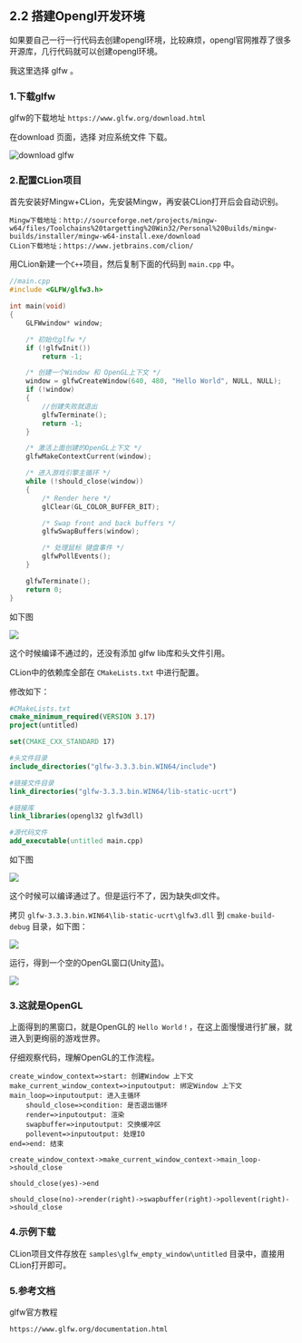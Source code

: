 ## 2.2 搭建Opengl开发环境

如果要自己一行一行代码去创建opengl环境，比较麻烦，opengl官网推荐了很多开源库，几行代码就可以创建opengl环境。

我这里选择 glfw 。


### 1.下载glfw

glfw的下载地址 `https://www.glfw.org/download.html`

在download 页面，选择 对应系统文件 下载。

![download glfw](../../imgs/opengl_dev_env/dev_env_configure/download_glfw.png)

### 2.配置CLion项目

首先安装好Mingw+CLion，先安装Mingw，再安装CLion打开后会自动识别。

    Mingw下载地址：http://sourceforge.net/projects/mingw-w64/files/Toolchains%20targetting%20Win32/Personal%20Builds/mingw-builds/installer/mingw-w64-install.exe/download
    CLion下载地址；https://www.jetbrains.com/clion/
    

用CLion新建一个`C++`项目，然后复制下面的代码到 `main.cpp` 中。

```c++
//main.cpp
#include <GLFW/glfw3.h>

int main(void)
{
    GLFWwindow* window;

    /* 初始化glfw */
    if (!glfwInit())
        return -1;

    /* 创建一个Window 和 OpenGL上下文 */
    window = glfwCreateWindow(640, 480, "Hello World", NULL, NULL);
    if (!window)
    {
        //创建失败就退出
        glfwTerminate();
        return -1;
    }

    /* 激活上面创建的OpenGL上下文 */
    glfwMakeContextCurrent(window);

    /* 进入游戏引擎主循环 */
    while (!should_close(window))
    {
        /* Render here */
        glClear(GL_COLOR_BUFFER_BIT);

        /* Swap front and back buffers */
        glfwSwapBuffers(window);

        /* 处理鼠标 键盘事件 */
        glfwPollEvents();
    }

    glfwTerminate();
    return 0;
}
```

如下图

![](../../imgs/opengl_dev_env/dev_env_configure/glfw_empty_window_main_cpp.png)

这个时候编译不通过的，还没有添加 glfw lib库和头文件引用。

CLion中的依赖库全部在 `CMakeLists.txt` 中进行配置。

修改如下：

```cmake
#CMakeLists.txt
cmake_minimum_required(VERSION 3.17)
project(untitled)

set(CMAKE_CXX_STANDARD 17)

#头文件目录
include_directories("glfw-3.3.3.bin.WIN64/include")

#链接文件目录
link_directories("glfw-3.3.3.bin.WIN64/lib-static-ucrt")

#链接库
link_libraries(opengl32 glfw3dll)

#源代码文件
add_executable(untitled main.cpp)
```

如下图

![](../../imgs/opengl_dev_env/dev_env_configure/glfw_empty_window_cmakelist.png)

这个时候可以编译通过了。但是运行不了，因为缺失dll文件。

拷贝 `glfw-3.3.3.bin.WIN64\lib-static-ucrt\glfw3.dll` 到 `cmake-build-debug` 目录，如下图：

![](../../imgs/opengl_dev_env/dev_env_configure/copy_glfw3_dll_to_exe_dir.png)

运行，得到一个空的OpenGL窗口(Unity蓝)。

![](../../imgs/opengl_dev_env/dev_env_configure/glfw_empty_window_run.png)




### 3.这就是OpenGL

上面得到的黑窗口，就是OpenGL的 `Hello World！`，在这上面慢慢进行扩展，就进入到更绚丽的游戏世界。

仔细观察代码，理解OpenGL的工作流程。

```flow
create_window_context=>start: 创建Window 上下文
make_current_window_context=>inputoutput: 绑定Window 上下文
main_loop=>inputoutput: 进入主循环
    should_close=>condition: 是否退出循环
    render=>inputoutput: 渲染
    swapbuffer=>inputoutput: 交换缓冲区
    pollevent=>inputoutput: 处理IO
end=>end: 结束

create_window_context->make_current_window_context->main_loop->should_close

should_close(yes)->end

should_close(no)->render(right)->swapbuffer(right)->pollevent(right)->should_close
```

### 4.示例下载

CLion项目文件存放在 `samples\glfw_empty_window\untitled` 目录中，直接用CLion打开即可。

### 5.参考文档

glfw官方教程

    https://www.glfw.org/documentation.html
